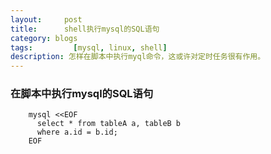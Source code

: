 ```yaml
---
layout:     post
title:      shell执行mysql的SQL语句
category: blogs
tags:         [mysql, linux, shell]
description: 怎样在脚本中执行myql命令，这或许对定时任务很有作用。
---
```


### 在脚本中执行mysql的SQL语句
```mysql
    mysql <<EOF    
      select * from tableA a, tableB b   
      where a.id = b.id;  
    EOF 
```
